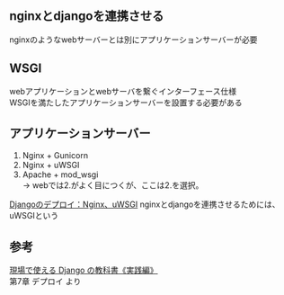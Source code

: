 ## nginxとdjangoを連携させる
nginxのようなwebサーバーとは別にアプリケーションサーバーが必要  

## WSGI
webアプリケーションとwebサーバを繋ぐインターフェース仕様  
WSGIを満たしたアプリケーションサーバーを設置する必要がある  

## アプリケーションサーバー
1. Nginx + Gunicorn  
2. Nginx + uWSGI  
3. Apache + mod_wsgi  
→ webでは2.がよく目につくが、ここは2.を選択。  

[Djangoのデプロイ：Nginx、uWSGI](http://intellectual-curiosity.tokyo/2018/10/06/django%E3%81%AE%E3%83%87%E3%83%97%E3%83%AD%E3%82%A4%EF%BC%9Anginx%E3%80%81uwsgi/)
nginxとdjangoを連携させるためには、uWSGIという

## 参考
[現場で使える Django の教科書《実践編》](https://www.amazon.co.jp/dp/B07L3DRGBT/ref=cm_sw_r_tw_dp_U_x_ZuFQCb7F03N69)  
第7章 デプロイ より